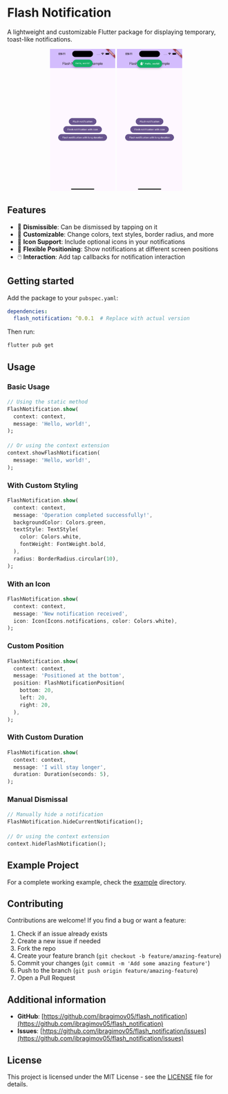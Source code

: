 # Flash Notification

A lightweight and customizable Flutter package for displaying temporary, toast-like notifications.

<p align="center">
  <img src="https://github.com/ibragimov05/flash_notification/blob/main/screenshots/screenshot_1.png" alt="Flash notification" width="30%" />
  <img src="https://github.com/ibragimov05/flash_notification/blob/main/screenshots/screenshot_2.png" alt="Flash notification" width="30%" />
</p>

## Features

- 🎯 **Dismissible**: Can be dismissed by tapping on it
- 🎨 **Customizable**: Change colors, text styles, border radius, and more
- 🔣 **Icon Support**: Include optional icons in your notifications
- 📱 **Flexible Positioning**: Show notifications at different screen positions
- 🖱️ **Interaction**: Add tap callbacks for notification interaction

## Getting started

Add the package to your `pubspec.yaml`:

```yaml
dependencies:
  flash_notification: ^0.0.1  # Replace with actual version
```

Then run:

```bash
flutter pub get
```

## Usage

### Basic Usage

```dart
// Using the static method
FlashNotification.show(
  context: context,
  message: 'Hello, world!',
);

// Or using the context extension
context.showFlashNotification(
  message: 'Hello, world!',
);
```

### With Custom Styling

```dart
FlashNotification.show(
  context: context,
  message: 'Operation completed successfully!',
  backgroundColor: Colors.green,
  textStyle: TextStyle(
    color: Colors.white,
    fontWeight: FontWeight.bold,
  ),
  radius: BorderRadius.circular(10),
);
```

### With an Icon

```dart
FlashNotification.show(
  context: context,
  message: 'New notification received',
  icon: Icon(Icons.notifications, color: Colors.white),
);
```

### Custom Position

```dart
FlashNotification.show(
  context: context,
  message: 'Positioned at the bottom',
  position: FlashNotificationPosition(
    bottom: 20,
    left: 20,
    right: 20,
  ),
);
```

### With Custom Duration

```dart
FlashNotification.show(
  context: context,
  message: 'I will stay longer',
  duration: Duration(seconds: 5),
);
```

### Manual Dismissal

```dart
// Manually hide a notification
FlashNotification.hideCurrentNotification();

// Or using the context extension
context.hideFlashNotification();
```

## Example Project

For a complete working example, check the [example](https://github.com/ibragimov05/flash_notification/blob/main/example/lib/main.dart) directory.

## Contributing

Contributions are welcome! If you find a bug or want a feature:

1. Check if an issue already exists
2. Create a new issue if needed
3. Fork the repo
4. Create your feature branch (`git checkout -b feature/amazing-feature`)
5. Commit your changes (`git commit -m 'Add some amazing feature'`)
6. Push to the branch (`git push origin feature/amazing-feature`)
7. Open a Pull Request

## Additional information

- **GitHub**: [https://github.com/ibragimov05/flash_notification](https://github.com/ibragimov05/flash_notification)
- **Issues**: [https://github.com/ibragimov05/flash_notification/issues](https://github.com/ibragimov05/flash_notification/issues)

## License

This project is licensed under the MIT License - see the [LICENSE](https://github.com/ibragimov05/flash_notification/blob/main/LICENSE) file for details.

